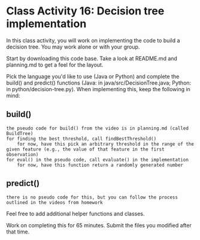 # Class Activity 16: Decision tree implementation

In this class activity, you will work on implementing the code to build a decision tree.  You may work alone or with your group.


Start by downloading this code base. 
Take a look at README.md and planning.md to get a feel for the layout.

Pick the language you'd like to use (Java or Python) and complete the build() and predict() functions (Java: in java/src/DecisionTree.java; Python: in python/decision-tree.py). When implementing this, keep the following in mind:

## build()
    the pseudo code for build() from the video is in planning.md (called BuildTree)
    for finding the best threshold, call findBestThreshold()
        for now, have this pick an arbitrary threshold in the range of the given feature (e.g., the value of that feature in the first observation)
    for eval() in the pseudo code, call evaluate() in the implementation
        for now, have this function return a randomly generated number 


## predict()
    there is no pseudo code for this, but you can follow the process outlined in the videos from homework

    
Feel free to add additional helper functions and classes.

Work on completing this for 65 minutes. Submit the files you modified after that time.